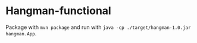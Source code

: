 # Hangman-functional

Package with `mvn package` and run with `java -cp ./target/hangman-1.0.jar hangman.App`.
